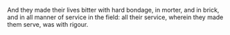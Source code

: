 And they made their lives bitter with hard bondage, in morter, and in brick, and in all manner of service in the field: all their service, wherein they made them serve, was with rigour.
